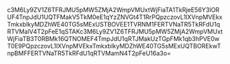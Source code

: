 c3M6Ly9ZV1Z6TFRJMU5pMW5ZMjA2WmpVMUxtWjFiaTA1TkRjeE56Y3lORUF4TnpJdU1UQTFMakV5TkM0eE1qYzZNVGt4T1RrPQpzczovL1lXVnpMVEkxTmkxblkyMDZhWE40TG5sMExUSTBOVEE1TVRNM1FERTVNaTR5TkRFdU1qRTVMalV4T2pFeE1qSTAKc3M6Ly9ZV1Z6TFRJMU5pMW5ZMjA2WmpVMUxtWjFiaTB3T0RBMk16QTNOMEF4TmpJdU1qRTJMakUzTGpFMk1qb3hPVE0wT0E9PQpzczovL1lXVnpMVEkxTmkxblkyMDZhWE40TG5sMExUQTBOREkwTnpBMFFERTVNaTR5TkRFdU1qRTVMamN4T2pFeU16a3o=